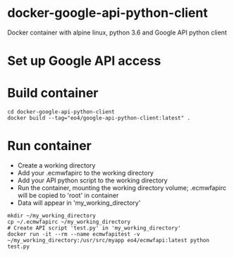 # docker-google-api-python-client

Docker container with alpine linux, python 3.6 and Google API python client

# Set up Google API access


# Build container

```
cd docker-google-api-python-client
docker build --tag="eo4/google-api-python-client:latest" .
```

# Run container

+ Create a working directory
+ Add your .ecmwfapirc to the working directory
+ Add your API python script to the working directory
+ Run the container, mounting the working directory volume; .ecmwfapirc will be copied to 'root' in container
+ Data will appear in 'my_working_directory'

```
mkdir ~/my_working_directory
cp ~/.ecmwfapirc ~/my_working_directory
# Create API script 'test.py' in 'my_working_directory'
docker run -it --rm --name ecmwfapitest -v ~/my_working_directory:/usr/src/myapp eo4/ecmwfapi:latest python test.py
```
